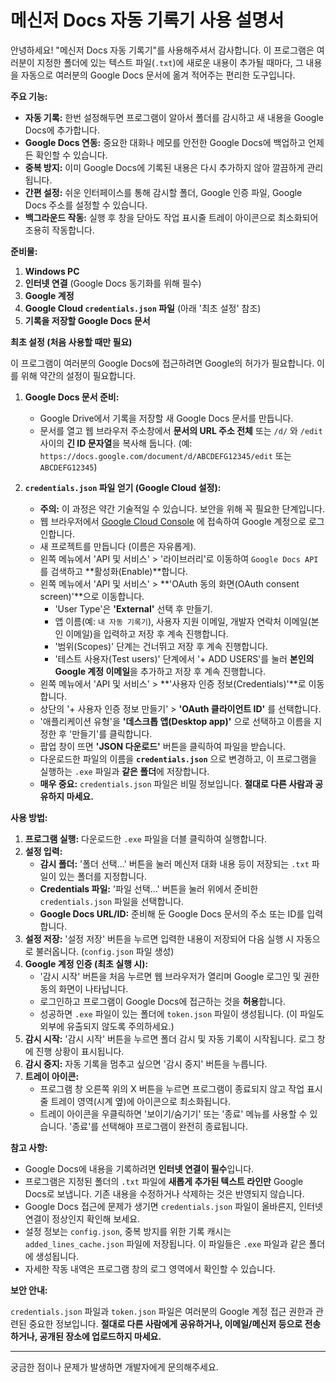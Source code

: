 # 메신저 Docs 자동 기록기 사용 설명서

안녕하세요! "메신저 Docs 자동 기록기"를 사용해주셔서 감사합니다.
이 프로그램은 여러분이 지정한 폴더에 있는 텍스트 파일(`.txt`)에 새로운 내용이 추가될 때마다, 그 내용을 자동으로 여러분의 Google Docs 문서에 옮겨 적어주는 편리한 도구입니다.

**주요 기능:**

* **자동 기록:** 한번 설정해두면 프로그램이 알아서 폴더를 감시하고 새 내용을 Google Docs에 추가합니다.
* **Google Docs 연동:** 중요한 대화나 메모를 안전한 Google Docs에 백업하고 언제든 확인할 수 있습니다.
* **중복 방지:** 이미 Google Docs에 기록된 내용은 다시 추가하지 않아 깔끔하게 관리됩니다.
* **간편 설정:** 쉬운 인터페이스를 통해 감시할 폴더, Google 인증 파일, Google Docs 주소를 설정할 수 있습니다.
* **백그라운드 작동:** 실행 후 창을 닫아도 작업 표시줄 트레이 아이콘으로 최소화되어 조용히 작동합니다.

**준비물:**

1.  **Windows PC**
2.  **인터넷 연결** (Google Docs 동기화를 위해 필수)
3.  **Google 계정**
4.  **Google Cloud `credentials.json` 파일** (아래 '최초 설정' 참조)
5.  **기록을 저장할 Google Docs 문서**

**최초 설정 (처음 사용할 때만 필요)**

이 프로그램이 여러분의 Google Docs에 접근하려면 Google의 허가가 필요합니다. 이를 위해 약간의 설정이 필요합니다.

1.  **Google Docs 문서 준비:**
    * Google Drive에서 기록을 저장할 새 Google Docs 문서를 만듭니다.
    * 문서를 열고 웹 브라우저 주소창에서 **문서의 URL 주소 전체** 또는 `/d/` 와 `/edit` 사이의 **긴 ID 문자열**을 복사해 둡니다. (예: `https://docs.google.com/document/d/ABCDEFG12345/edit` 또는 `ABCDEFG12345`)

2.  **`credentials.json` 파일 얻기 (Google Cloud 설정):**
    * **주의:** 이 과정은 약간 기술적일 수 있습니다. 보안을 위해 꼭 필요한 단계입니다.
    * 웹 브라우저에서 [Google Cloud Console](https://console.cloud.google.com/) 에 접속하여 Google 계정으로 로그인합니다.
    * 새 프로젝트를 만듭니다 (이름은 자유롭게).
    * 왼쪽 메뉴에서 'API 및 서비스' > '라이브러리'로 이동하여 `Google Docs API`를 검색하고 **활성화(Enable)**합니다.
    * 왼쪽 메뉴에서 'API 및 서비스' > **'OAuth 동의 화면(OAuth consent screen)'**으로 이동합니다.
        * 'User Type'은 **'External'** 선택 후 만들기.
        * 앱 이름(예: `내 자동 기록기`), 사용자 지원 이메일, 개발자 연락처 이메일(본인 이메일)을 입력하고 저장 후 계속 진행합니다.
        * '범위(Scopes)' 단계는 건너뛰고 저장 후 계속 진행합니다.
        * '테스트 사용자(Test users)' 단계에서 '+ ADD USERS'를 눌러 **본인의 Google 계정 이메일**을 추가하고 저장 후 계속 진행합니다.
    * 왼쪽 메뉴에서 'API 및 서비스' > **'사용자 인증 정보(Credentials)'**로 이동합니다.
    * 상단의 '+ 사용자 인증 정보 만들기' > **'OAuth 클라이언트 ID'** 를 선택합니다.
    * '애플리케이션 유형'을 **'데스크톱 앱(Desktop app)'** 으로 선택하고 이름을 지정한 후 '만들기'를 클릭합니다.
    * 팝업 창이 뜨면 **'JSON 다운로드'** 버튼을 클릭하여 파일을 받습니다.
    * 다운로드한 파일의 이름을 **`credentials.json`** 으로 변경하고, 이 프로그램을 실행하는 `.exe` 파일과 **같은 폴더**에 저장합니다.
    * **매우 중요:** `credentials.json` 파일은 비밀 정보입니다. **절대로 다른 사람과 공유하지 마세요.**

**사용 방법:**

1.  **프로그램 실행:** 다운로드한 `.exe` 파일을 더블 클릭하여 실행합니다.
2.  **설정 입력:**
    * **감시 폴더:** '폴더 선택...' 버튼을 눌러 메신저 대화 내용 등이 저장되는 `.txt` 파일이 있는 폴더를 지정합니다.
    * **Credentials 파일:** '파일 선택...' 버튼을 눌러 위에서 준비한 `credentials.json` 파일을 선택합니다.
    * **Google Docs URL/ID:** 준비해 둔 Google Docs 문서의 주소 또는 ID를 입력합니다.
3.  **설정 저장:** '설정 저장' 버튼을 누르면 입력한 내용이 저장되어 다음 실행 시 자동으로 불러옵니다. (`config.json` 파일 생성)
4.  **Google 계정 인증 (최초 실행 시):**
    * '감시 시작' 버튼을 처음 누르면 웹 브라우저가 열리며 Google 로그인 및 권한 동의 화면이 나타납니다.
    * 로그인하고 프로그램이 Google Docs에 접근하는 것을 **허용**합니다.
    * 성공하면 `.exe` 파일이 있는 폴더에 `token.json` 파일이 생성됩니다. (이 파일도 외부에 유출되지 않도록 주의하세요.)
5.  **감시 시작:** '감시 시작' 버튼을 누르면 폴더 감시 및 자동 기록이 시작됩니다. 로그 창에 진행 상황이 표시됩니다.
6.  **감시 중지:** 자동 기록을 멈추고 싶으면 '감시 중지' 버튼을 누릅니다.
7.  **트레이 아이콘:**
    * 프로그램 창 오른쪽 위의 X 버튼을 누르면 프로그램이 종료되지 않고 작업 표시줄 트레이 영역(시계 옆)에 아이콘으로 최소화됩니다.
    * 트레이 아이콘을 우클릭하면 '보이기/숨기기' 또는 '종료' 메뉴를 사용할 수 있습니다. '종료'를 선택해야 프로그램이 완전히 종료됩니다.

**참고 사항:**

* Google Docs에 내용을 기록하려면 **인터넷 연결이 필수**입니다.
* 프로그램은 지정된 폴더의 `.txt` 파일에 **새롭게 추가된 텍스트 라인만** Google Docs로 보냅니다. 기존 내용을 수정하거나 삭제하는 것은 반영되지 않습니다.
* Google Docs 접근에 문제가 생기면 `credentials.json` 파일이 올바른지, 인터넷 연결이 정상인지 확인해 보세요.
* 설정 정보는 `config.json`, 중복 방지를 위한 기록 캐시는 `added_lines_cache.json` 파일에 저장됩니다. 이 파일들은 `.exe` 파일과 같은 폴더에 생성됩니다.
* 자세한 작동 내역은 프로그램 창의 로그 영역에서 확인할 수 있습니다.

**보안 안내:**

`credentials.json` 파일과 `token.json` 파일은 여러분의 Google 계정 접근 권한과 관련된 중요한 정보입니다. **절대로 다른 사람에게 공유하거나, 이메일/메신저 등으로 전송하거나, 공개된 장소에 업로드하지 마세요.**

---
궁금한 점이나 문제가 발생하면 개발자에게 문의해주세요.